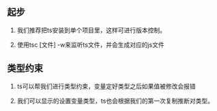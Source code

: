 ## 起步

1. 我们推荐把ts安装到单个项目里，这样可进行版本控制。

2. 使用tsc [文件] -w来监听ts文件，并会生成对应的js文件

   

## 类型约束

1. ts可以帮我们进行类型约束，变量定好类型之后如果值被修改会报错

2. 我们可以显示的设置变量类型，ts也会根据我们的第一次复制推断对类型。

   